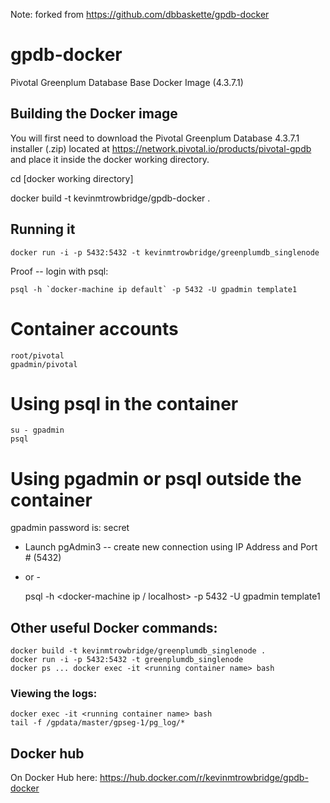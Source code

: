 Note: forked from https://github.com/dbbaskette/gpdb-docker 

# gpdb-docker
Pivotal Greenplum Database Base Docker Image (4.3.7.1)


## Building the Docker image

You will first need to download the Pivotal Greenplum Database 4.3.7.1 installer (.zip) located at 
https://network.pivotal.io/products/pivotal-gpdb and place it inside the docker working directory.

cd [docker working directory]

docker build -t kevinmtrowbridge/gpdb-docker .


## Running it

    docker run -i -p 5432:5432 -t kevinmtrowbridge/greenplumdb_singlenode

Proof -- login with psql:

    psql -h `docker-machine ip default` -p 5432 -U gpadmin template1


# Container accounts

    root/pivotal
    gpadmin/pivotal


# Using psql in the container

    su - gpadmin
    psql


# Using pgadmin or psql outside the container

gpadmin password is: secret

* Launch pgAdmin3 -- create new connection using IP Address and Port # (5432)

- or -
    
    psql -h <docker-machine ip / localhost> -p 5432 -U gpadmin template1


## Other useful Docker commands:

    docker build -t kevinmtrowbridge/greenplumdb_singlenode .
    docker run -i -p 5432:5432 -t greenplumdb_singlenode
    docker ps ... docker exec -it <running container name> bash

### Viewing the logs:

    docker exec -it <running container name> bash
    tail -f /gpdata/master/gpseg-1/pg_log/*


## Docker hub

On Docker Hub here: https://hub.docker.com/r/kevinmtrowbridge/gpdb-docker
